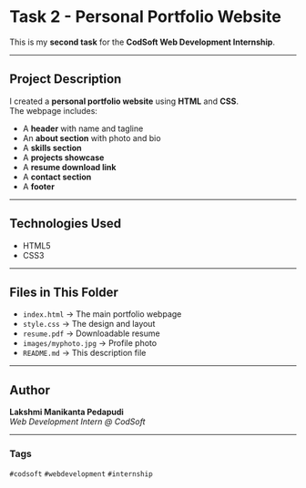 # Task 2 - Personal Portfolio Website

This is my **second task** for the **CodSoft Web Development Internship**.

---

## Project Description

I created a **personal portfolio website** using **HTML** and **CSS**.  
The webpage includes:

- A **header** with name and tagline  
- An **about section** with photo and bio  
- A **skills section**  
- A **projects showcase**  
- A **resume download link**  
- A **contact section**  
- A **footer**

---

## Technologies Used

- HTML5  
- CSS3

---

## Files in This Folder

- `index.html` → The main portfolio webpage  
- `style.css` → The design and layout  
- `resume.pdf` → Downloadable resume  
- `images/myphoto.jpg` → Profile photo  
- `README.md` → This description file

---

## Author

**Lakshmi Manikanta Pedapudi**  
_Web Development Intern @ CodSoft_

---

### Tags

`#codsoft` `#webdevelopment` `#internship`
